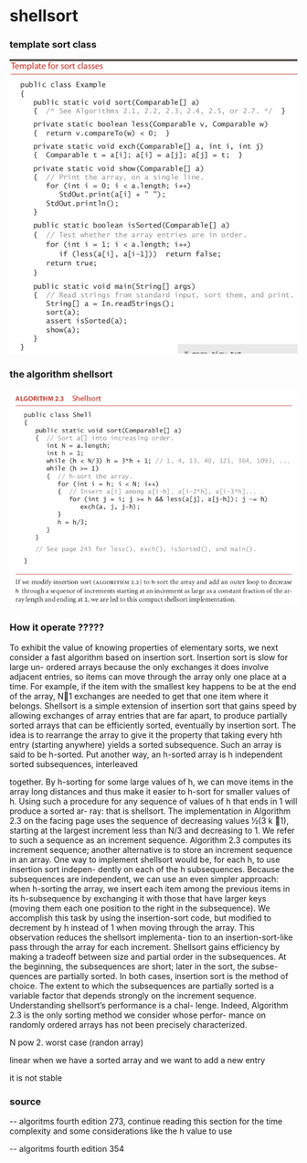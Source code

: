# shellsort

### template sort class

![Image](img/templatesortclass.png "template sort class image")

### the algorithm shellsort

![Image](img/shellsort.png "shellsort image")


### How it operate ?????

To exhibit the value of knowing properties of elementary sorts, we next
consider a fast algorithm based on insertion sort. Insertion sort is slow for large un-
ordered arrays because the only exchanges it does involve adjacent entries, so items
can move through the array only one place at a time. For example, if the item with the
smallest key happens to be at the end of the array, N1 exchanges are needed to get that
one item where it belongs. Shellsort is a simple extension of insertion sort that gains
speed by allowing exchanges of array entries that are far apart, to produce partially
sorted arrays that can be efficiently sorted, eventually by insertion sort.
The idea is to rearrange the array to give it the property that taking every hth entry
(starting anywhere) yields a sorted subsequence. Such an array is said to be h-sorted. Put
another way, an h-sorted array is h independent sorted subsequences, interleaved

together. By h-sorting for some large values of h, we can move items in the array
long distances and thus make it easier to h-sort for smaller values of h. Using such
a procedure for any sequence of values of  h that ends in 1 will produce a sorted ar-
ray: that is shellsort. The implementation
in Algorithm 2.3 on the facing page uses the sequence of decreasing values 1⁄2(3 k 1),
starting at the largest increment less than N/3 and decreasing to 1. We refer to such a
sequence as an increment sequence. Algorithm 2.3 computes its increment sequence;
another alternative is to store an increment sequence in an array.
One way to implement shellsort would be, for each h, to use insertion sort indepen-
dently on each of the h subsequences. Because the subsequences are independent, we
can use an even simpler approach: when h-sorting the array, we insert each item among
the previous items in its h-subsequence by exchanging it with those that have larger
keys (moving them each one position to the right in the subsequence). We accomplish
this task by using the insertion-sort code, but modified to decrement by h instead of 1
when moving through the array. This observation reduces the shellsort implementa-
tion to an insertion-sort-like pass through the array for each increment.
Shellsort gains efficiency by making a tradeoff between size and partial order in the
subsequences. At the beginning, the subsequences are short; later in the sort, the subse-
quences are partially sorted. In both cases, insertion sort is the method of choice. The
extent to which the subsequences are partially sorted is a variable factor that depends
strongly on the increment sequence. Understanding shellsort’s performance is a chal-
lenge. Indeed, Algorithm 2.3 is the only sorting method we consider whose perfor-
mance on randomly ordered arrays has not been precisely characterized.

N pow 2. worst case (randon array)

linear when we have a sorted array and we want to add a new entry

it is not stable

### source

-- algoritms fourth edition 273, continue reading this section for the time complexity and some considerations like the h value to use

-- algoritms fourth edition 354
